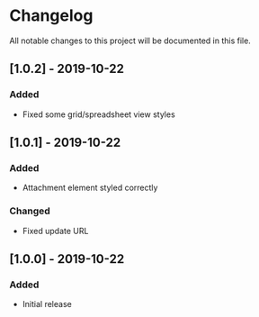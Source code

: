 # Changelog
All notable changes to this project will be documented in this file.

## [1.0.2] - 2019-10-22
### Added
- Fixed some grid/spreadsheet view styles

## [1.0.1] - 2019-10-22
### Added
- Attachment element styled correctly

### Changed
- Fixed update URL

## [1.0.0] - 2019-10-22
### Added
- Initial release